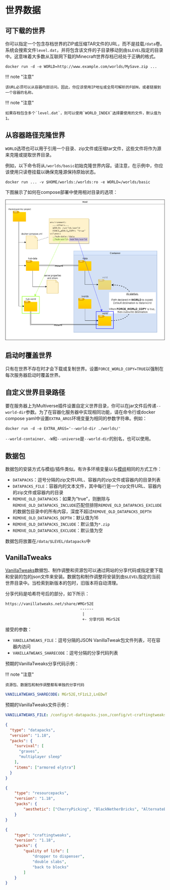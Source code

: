 # 世界数据

## 可下载的世界

你可以指定一个包含存档世界的ZIP或压缩TAR文件的URL，而不是挂载`/data`卷。系统会搜索文件`level.dat`，并将包含该文件的子目录移动到由`$LEVEL`指定的目录中。这意味着大多数从互联网下载的Minecraft世界存档已经处于正确的格式。

    docker run -d -e WORLD=http://www.example.com/worlds/MySave.zip ...

!!! note "注意"

    该URL必须可以从容器内部访问。因此，你应该使用IP地址或全局可解析的FQDN，或者链接到一个容器的名称。

!!! note "注意"

    如果存档包含多个`level.dat`，则可以使用`WORLD_INDEX`选择要使用的文件，默认值为1。

## 从容器路径克隆世界

`WORLD`选项也可以用于引用一个目录、zip文件或压缩tar文件，这些文件将作为源来克隆或提取世界目录。

例如，以下命令将从`/worlds/basic`初始克隆世界内容。请注意，在示例中，你应该使用只读卷挂载以确保克隆源保持原始状态。

```
docker run ... -v $HOME/worlds:/worlds:ro -e WORLD=/worlds/basic
```

下图展示了如何在compose部署中使用相对目录的选项：

![](../img/world-copy-compose-project.drawio.png)

## 启动时覆盖世界

只有在世界不存在时才会下载或复制世界。设置`FORCE_WORLD_COPY=TRUE`以强制在每次服务器启动时覆盖世界。

## 自定义世界目录路径

要在服务器上为Multiverse插件设置自定义世界目录，你可以在jar文件后传递`--world-dir`参数。为了在容器化服务器中实现相同功能，请在命令行或docker compose yaml中设置`EXTRA_ARGS`环境变量为相同的参数字符串。例如：

```
docker run -d -e EXTRA_ARGS='--world-dir ./worlds/'
```
`--world-container`、`-W`和`--universe`是`--world-dir`的别名，也可以使用。

## 数据包

数据包的安装方式与模组/插件类似。有许多环境变量以与[模组](../mods-and-plugins/index.md)相同的方式工作：

* `DATAPACKS`：逗号分隔的zip文件URL、容器内的zip文件或容器内的目录列表
* `DATAPACKS_FILE`：容器内的文本文件，其中每行是一个zip文件URL、容器内的zip文件或容器内的目录
* `REMOVE_OLD_DATAPACKS`：如果为“true”，则删除与`REMOVE_OLD_DATAPACKS_INCLUDE`匹配但排除`REMOVE_OLD_DATAPACKS_EXCLUDE`的数据包目录中的所有内容，深度不超过`REMOVE_OLD_DATAPACKS_DEPTH`
* `REMOVE_OLD_DATAPACKS_DEPTH`：默认值为16
* `REMOVE_OLD_DATAPACKS_INCLUDE`：默认值为`*.zip`
* `REMOVE_OLD_DATAPACKS_EXCLUDE`：默认值为空

数据包将放置在`/data/$LEVEL/datapacks`中

## VanillaTweaks

[VanillaTweaks](https://vanillatweaks.net/)数据包、制作调整和资源包可以通过网站的分享代码或指定要下载和安装的包的json文件来安装。数据包和制作调整将安装到由`$LEVEL`指定的当前世界目录中。当检索到新版本的包时，旧版本将自动清理。

分享代码是哈希符号后的部分，如下所示：

```
https://vanillatweaks.net/share/#MGr52E
                                 ------
                                  |
                                  +- 分享代码 MGr52E
```

接受的参数：

- `VANILLATWEAKS_FILE`：逗号分隔的JSON VanillaTweak包文件列表，可在容器内访问
- `VANILLATWEAKS_SHARECODE`：逗号分隔的分享代码列表

预期的VanillaTweaks分享代码示例：

!!! note "注意"

    资源包、数据包和制作调整都有单独的分享代码

``` yaml
VANILLATWEAKS_SHARECODE: MGr52E,tF1zL2,LnEDwT
```

预期的VanillaTweaks文件示例：

``` yaml
VANILLATWEAKS_FILE: /config/vt-datapacks.json,/config/vt-craftingtweaks.json,/config/vt-resourcepacks.json
```

``` json title="DataPacks json"
{
  "type": "datapacks",
  "version": "1.18",
  "packs": {
    "survival": [
      "graves",
      "multiplayer sleep"
    ],
    "items": ["armored elytra"]
  }
}
```

``` json title="ResourcePacks json"
{
    "type": "resourcepacks",
    "version": "1.18",
    "packs": {
        "aesthetic": ["CherryPicking", "BlackNetherBricks", "AlternateBlockDestruction"]
    }
}
```


``` json title="CraftingTweaks Json"
{
    "type": "craftingtweaks",
    "version": "1.18",
    "packs": {
        "quality of life": [
            "dropper to dispenser",
            "double slabs",
            "back to blocks"
        ]
    }
}
```